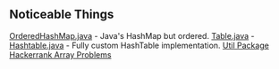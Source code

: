 ## Noticeable Things
[OrderedHashMap.java](https://github.com/MusaBrt/testArea/blob/master/src/main/java/me/koply/test/util/OrderedHashMap.java) - Java's HashMap but ordered.
[Table.java](https://github.com/MusaBrt/testArea/blob/master/src/main/java/me/koply/test/hashtable/Table.java) - [Hashtable.java](https://github.com/MusaBrt/testArea/blob/master/src/main/java/me/koply/test/hashtable/Hashtable.java) - Fully custom HashTable implementation.
[Util Package](https://github.com/MusaBrt/testArea/tree/master/src/main/java/me/koply/test/util)
[Hackerrank Array Problems](https://github.com/MusaBrt/testArea/blob/master/src/main/java/me/koply/test/hackerrank/Arrays.java)

